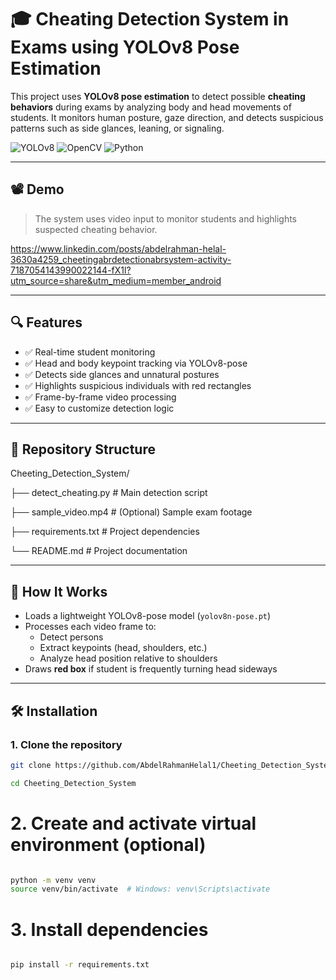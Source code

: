 # 🎓 Cheating Detection System in Exams using YOLOv8 Pose Estimation

This project uses **YOLOv8 pose estimation** to detect possible **cheating behaviors** during exams by analyzing body and head movements of students. It monitors human posture, gaze direction, and detects suspicious patterns such as side glances, leaning, or signaling.

![YOLOv8](https://img.shields.io/badge/YOLOv8-Pose-green)
![OpenCV](https://img.shields.io/badge/OpenCV-RealTime-blue)
![Python](https://img.shields.io/badge/Python-3.10+-yellow)

---

## 📽️ Demo

> The system uses video input to monitor students and highlights suspected cheating behavior.

https://www.linkedin.com/posts/abdelrahman-helal-3630a4259_cheetingabrdetectionabrsystem-activity-7187054143990022144-fX1l?utm_source=share&utm_medium=member_android

---

## 🔍 Features

- ✅ Real-time student monitoring
- ✅ Head and body keypoint tracking via YOLOv8-pose
- ✅ Detects side glances and unnatural postures
- ✅ Highlights suspicious individuals with red rectangles
- ✅ Frame-by-frame video processing
- ✅ Easy to customize detection logic

---

## 📂 Repository Structure


Cheeting_Detection_System/

├── detect_cheating.py # Main detection script

├── sample_video.mp4 # (Optional) Sample exam footage

├── requirements.txt # Project dependencies

└── README.md # Project documentation



---

## 🧠 How It Works

- Loads a lightweight YOLOv8-pose model (`yolov8n-pose.pt`)
- Processes each video frame to:
  - Detect persons
  - Extract keypoints (head, shoulders, etc.)
  - Analyze head position relative to shoulders
- Draws **red box** if student is frequently turning head sideways

---

## 🛠️ Installation

### 1. Clone the repository

```bash
git clone https://github.com/AbdelRahmanHelal1/Cheeting_Detection_System.git
```
```bash
cd Cheeting_Detection_System
```

# 2. Create and activate virtual environment (optional)

```bash

python -m venv venv
source venv/bin/activate  # Windows: venv\Scripts\activate
```
# 3. Install dependencies

```bash

pip install -r requirements.txt

```

